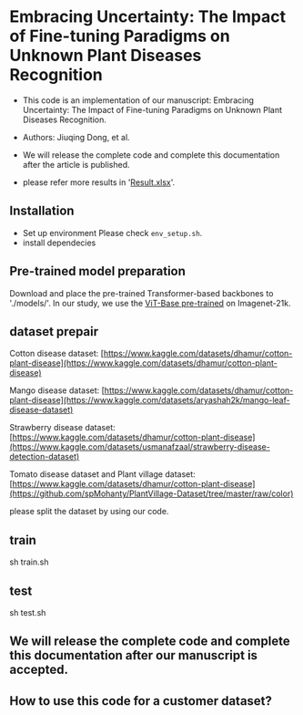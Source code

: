 # Embracing Uncertainty: The Impact of Fine-tuning Paradigms on Unknown Plant Diseases Recognition

* This code is an implementation of our manuscript: Embracing Uncertainty: The Impact of Fine-tuning Paradigms on Unknown Plant Diseases Recognition.

* Authors: Jiuqing Dong, et al.
* We will release the complete code and complete this documentation after the article is published.
* please refer more results in '[Result.xlsx](https://github.com/JiuqingDong/PDOOD/blob/main/Result.xlsx)'.

## Installation
* Set up environment
Please check `env_setup.sh`.
* install dependecies

## Pre-trained model preparation

Download and place the pre-trained Transformer-based backbones to './models/'. In our study, we use the [ViT-Base pre-trained](https://drive.google.com/file/d/11KuAkntDTPPcq4h4JwSjbDebNgVkgceA/view?usp=drive_link) on Imagenet-21k.

## dataset prepair

  Cotton disease dataset: [https://www.kaggle.com/datasets/dhamur/cotton-plant-disease](https://www.kaggle.com/datasets/dhamur/cotton-plant-disease)
  
  Mango disease dataset: [https://www.kaggle.com/datasets/dhamur/cotton-plant-disease](https://www.kaggle.com/datasets/aryashah2k/mango-leaf-disease-dataset)
  
  Strawberry disease dataset: [https://www.kaggle.com/datasets/dhamur/cotton-plant-disease](https://www.kaggle.com/datasets/usmanafzaal/strawberry-disease-detection-dataset)
  
  Tomato disease dataset and Plant village dataset: [https://www.kaggle.com/datasets/dhamur/cotton-plant-disease](https://github.com/spMohanty/PlantVillage-Dataset/tree/master/raw/color)

please split the dataset by using our code.

## train

  sh train.sh

## test

  sh test.sh

## We will release the complete code and complete this documentation after our manuscript is accepted.

## How to use this code for a customer dataset?






